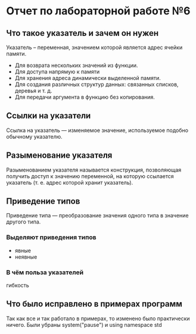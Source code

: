 # Отчет по лабораторной работе №6

## Что такое указатель и зачем он нужен

Указатель – переменная, значением которой является адрес ячейки памяти.

+ Для возврата нескольких значений из функции.
+ Для доступа напрямую к памяти
+ Для хранения адреса динамически выделенной памяти.
+ Для создания различных структур данных: связанных списков, деревья и т. д.
+ Для передачи аргумента в функцию без копирования.

## Ссылки на указатели

Ссылка на указатель — изменяемое значение, используемое подобно обычному указателю.

## Разыменование указателя

Разыменованием указателя называется конструкция, позволяющая получить доступ к значению переменной, на которую ссылается указатель (т. е. адрес которой хранит указатель).

## Приведение типов

Приведение типа — преобразование значения одного типа в значение другого типа.

### Выделяют приведения типов

+ явные
+ неявные

### В чём польза указателей

гибкость
  
## Что было исправлено в примерах программ

Так как все и так работало в примерах, то изменено было практически ничего.
Были убраны system("pause") и using namespace std
